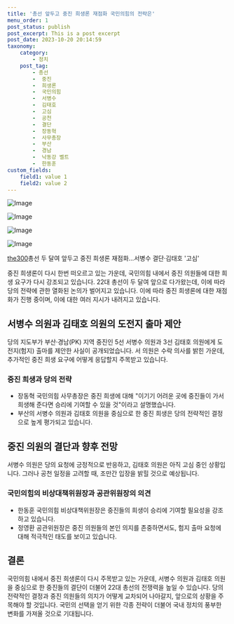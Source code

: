 ```yaml
---
title: '총선 앞두고 중진 희생론 재점화 국민의힘의 전략은'
menu_order: 1
post_status: publish
post_excerpt: This is a post excerpt
post_date: 2023-10-20 20:14:59
taxonomy:
    category:
        - 정치
    post_tag:
        - 총선
        -  중진
        -  희생론
        -  국민의힘
        -  서병수
        -  김태호
        -  고심
        -  공천
        -  결단
        -  장동혁
        -  사무총장
        -  부산
        -  경남
        -  낙동강 벨트
        -  한동훈
custom_fields:
    field1: value 1
    field2: value 2
---
```


![Image](https://imgnews.pstatic.net/image/008/2024/02/06/0004995834_001_20240206164201035.jpg?type=w647)

![Image](https://imgnews.pstatic.net/image/008/2024/02/06/0004995834_002_20240206164201113.jpg?type=w647)

![Image](https://imgnews.pstatic.net/image/008/2024/02/06/0004995834_003_20240206164201164.jpg?type=w647)

![Image](https://imgnews.pstatic.net/image/008/2024/02/06/0004995834_004_20240206164201229.jpg?type=w647)


[the300](종합)총선 두 달여 앞두고 중진 희생론 재점화…서병수 결단·김태호 '고심'

중진 희생론이 다시 한번 떠오르고 있는 가운데, 국민의힘 내에서 중진 의원들에 대한 희생 요구가 다시 강조되고 있습니다. 22대 총선이 두 달여 앞으로 다가왔는데, 이에 따라 당의 전략에 관한 열화된 논의가 벌어지고 있습니다. 이에 따라 중진 희생론에 대한 재점화가 진행 중이며, 이에 대한 여러 지시가 내려지고 있습니다. 

## 서병수 의원과 김태호 의원의 도전지 출마 제안
당의 지도부가 부산·경남(PK) 지역 중진인 5선 서병수 의원과 3선 김태호 의원에게 도전지(험지) 출마를 제안한 사실이 공개되었습니다. 서 의원은 수락 의사를 밝힌 가운데, 추가적인 중진 희생 요구에 어떻게 응답할지 주목받고 있습니다.

### 중진 희생과 당의 전략
- 장동혁 국민의힘 사무총장은 중진 희생에 대해 "이기기 어려운 곳에 중진들이 가서 희생해 준다면 승리에 기여할 수 있을 것"이라고 설명했습니다.
- 부산의 서병수 의원과 김태호 의원을 중심으로 한 중진 희생은 당의 전략적인 결정으로 높게 평가되고 있습니다.

## 중진 의원의 결단과 향후 전망
서병수 의원은 당의 요청에 긍정적으로 반응하고, 김태호 의원은 아직 고심 중인 상황입니다. 그러나 공천 일정을 고려할 때, 조만간 입장을 밝힐 것으로 예상됩니다. 

### 국민의힘의 비상대책위원장과 공관위원장의 의견
- 한동훈 국민의힘 비상대책위원장은 중진들의 희생이 승리에 기여할 필요성을 강조하고 있습니다.
- 정영환 공관위원장은 중진 의원들의 본인 의지를 존중하면서도, 험지 출마 요청에 대해 적극적인 태도를 보이고 있습니다.

## 결론
국민의힘 내에서 중진 희생론이 다시 주목받고 있는 가운데, 서병수 의원과 김태호 의원을 중심으로 한 중진들의 결단이 더불어 22대 총선의 전쟁력을 높일 수 있습니다. 당의 전략적인 결정과 중진 의원들의 의지가 어떻게 교차되어 나아갈지, 앞으로의 상황을 주목해야 할 것입니다. 국민의 선택을 얻기 위한 각종 전략이 더불어 국내 정치의 풍부한 변화를 가져올 것으로 기대됩니다.
